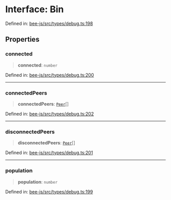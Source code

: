 # Interface: Bin

Defined in: [bee-js/src/types/debug.ts:198](https://github.com/ethersphere/bee-js/blob/3abbe2b1b264d6b586511a56e93badb2236bd09d/src/types/debug.ts#L198)

## Properties

### connected

> **connected**: `number`

Defined in: [bee-js/src/types/debug.ts:200](https://github.com/ethersphere/bee-js/blob/3abbe2b1b264d6b586511a56e93badb2236bd09d/src/types/debug.ts#L200)

***

### connectedPeers

> **connectedPeers**: [`Peer`](Peer.md)[]

Defined in: [bee-js/src/types/debug.ts:202](https://github.com/ethersphere/bee-js/blob/3abbe2b1b264d6b586511a56e93badb2236bd09d/src/types/debug.ts#L202)

***

### disconnectedPeers

> **disconnectedPeers**: [`Peer`](Peer.md)[]

Defined in: [bee-js/src/types/debug.ts:201](https://github.com/ethersphere/bee-js/blob/3abbe2b1b264d6b586511a56e93badb2236bd09d/src/types/debug.ts#L201)

***

### population

> **population**: `number`

Defined in: [bee-js/src/types/debug.ts:199](https://github.com/ethersphere/bee-js/blob/3abbe2b1b264d6b586511a56e93badb2236bd09d/src/types/debug.ts#L199)
